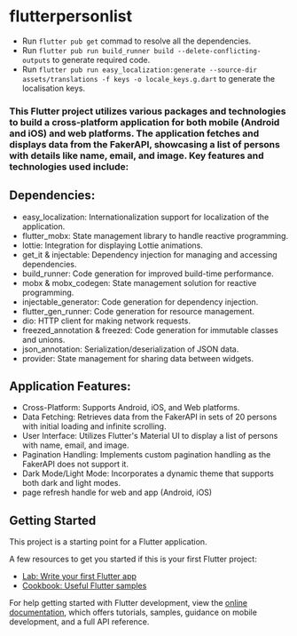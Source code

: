 # flutterpersonlist

- Run `flutter pub get` commad to resolve all the dependencies.
- Run `flutter pub run build_runner build --delete-conflicting-outputs` to generate required code.
- Run `flutter pub run easy_localization:generate --source-dir assets/translations -f keys -o locale_keys.g.dart` to generate the localisation keys.


### This Flutter project utilizes various packages and technologies to build a cross-platform application for both mobile (Android and iOS) and web platforms. The application fetches and displays data from the FakerAPI, showcasing a list of persons with details like name, email, and image. Key features and technologies used include:

## Dependencies:

- easy_localization: Internationalization support for localization of the application.
- flutter_mobx: State management library to handle reactive programming.
- lottie: Integration for displaying Lottie animations.
- get_it & injectable: Dependency injection for managing and accessing dependencies.
- build_runner: Code generation for improved build-time performance.
- mobx & mobx_codegen: State management solution for reactive programming.
- injectable_generator: Code generation for dependency injection.
- flutter_gen_runner: Code generation for resource management.
- dio: HTTP client for making network requests.
- freezed_annotation & freezed: Code generation for immutable classes and unions.
- json_annotation: Serialization/deserialization of JSON data.
- provider: State management for sharing data between widgets.


## Application Features:

- Cross-Platform: Supports Android, iOS, and Web platforms.
- Data Fetching: Retrieves data from the FakerAPI in sets of 20 persons with initial loading and infinite scrolling.
- User Interface: Utilizes Flutter's Material UI to display a list of persons with name, email, and image.
- Pagination Handling: Implements custom pagination handling as the FakerAPI does not support it.
- Dark Mode/Light Mode: Incorporates a dynamic theme that supports both dark and light modes.
- page refresh handle for web and app (Android, iOS)

## Getting Started

This project is a starting point for a Flutter application.

A few resources to get you started if this is your first Flutter project:

- [Lab: Write your first Flutter app](https://docs.flutter.dev/get-started/codelab)
- [Cookbook: Useful Flutter samples](https://docs.flutter.dev/cookbook)

For help getting started with Flutter development, view the
[online documentation](https://docs.flutter.dev/), which offers tutorials,
samples, guidance on mobile development, and a full API reference.


